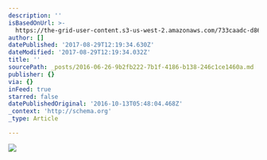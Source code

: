 ```yaml
---
description: ''
isBasedOnUrl: >-
  https://the-grid-user-content.s3-us-west-2.amazonaws.com/733caadc-d86b-4e82-8bc4-a0a4b0a55e5d.jpg
author: []
datePublished: '2017-08-29T12:19:34.630Z'
dateModified: '2017-08-29T12:19:34.032Z'
title: ''
sourcePath: _posts/2016-06-26-9b2fb222-7b1f-4186-b138-246c1ce1460a.md
publisher: {}
via: {}
inFeed: true
starred: false
datePublishedOriginal: '2016-10-13T05:48:04.468Z'
_context: 'http://schema.org'
_type: Article

---
```

![](https://the-grid-user-content.s3-us-west-2.amazonaws.com/733caadc-d86b-4e82-8bc4-a0a4b0a55e5d.jpg)